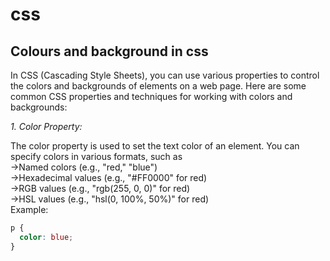 # css
## Colours and background in css 
In CSS (Cascading Style Sheets), you can use various properties to control the colors and backgrounds of elements on a web page. Here are some common CSS properties and techniques for working with colors and  
backgrounds: 

*1. Color Property:*

The color property is used to set the text color of an element. You can specify colors in various formats, such as   
->Named colors (e.g., "red," "blue")  
->Hexadecimal values (e.g., "#FF0000" for red)    
->RGB values (e.g., "rgb(255, 0, 0)" for red)   
->HSL values (e.g., "hsl(0, 100%, 50%)" for red)  
Example:  
```css
p {
  color: blue;
}
```

